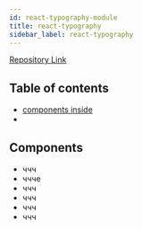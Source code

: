 ```yaml
---
id: react-typography-module
title: react-typography
sidebar_label: react-typography
---
```



[Repository Link](https://github.com/LLazyEmail/react-email-typography-components)

## Table of contents

- [components inside](#components)
- 


## Components
- ччч
- чччe
- ччч
- ччч
- ччч
- ччч

